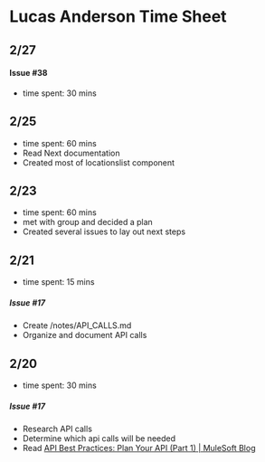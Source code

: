 # Lucas Anderson Time Sheet

## 2/27
#### Issue #38
- time spent: 30 mins

## 2/25
- time spent: 60 mins
- Read Next documentation
- Created most of locationslist component

## 2/23
- time spent: 60 mins
- met with group and decided a plan
- Created several issues to lay out next steps

## 2/21
- time spent: 15 mins
##### Issue #17
- Create /notes/API_CALLS.md
- Organize and document API calls

## 2/20
- time spent: 30 mins
##### Issue #17
- Research API calls
- Determine which api calls will be needed
- Read [API Best Practices: Plan Your API (Part 1) | MuleSoft Blog](https://blogs.mulesoft.com/dev-guides/api-design/api-best-practices-series-plan/)